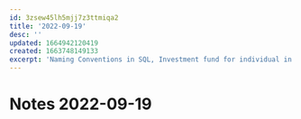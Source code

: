 ```yaml
---
id: 3zsew45lh5mjj7z3ttmiqa2
title: '2022-09-19'
desc: ''
updated: 1664942120419
created: 1663748149133
excerpt: 'Naming Conventions in SQL, Investment fund for individual in Vietnam, Credit cards in Vietnam, Quỹ ETF nội hoạt động ở Việt Nam'
---
```

# Notes 2022-09-19
